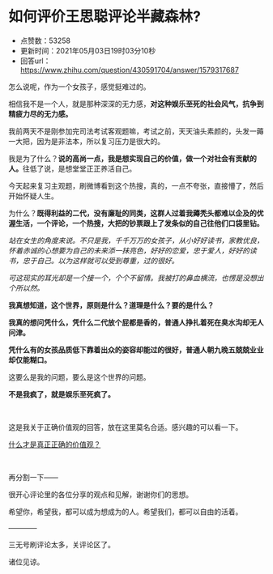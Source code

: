 # 如何评价王思聪评论半藏森林?
- 点赞数：53258
- 更新时间：2021年05月03日19时03分10秒
- 回答url：https://www.zhihu.com/question/430591704/answer/1579317687
<body>
 <p></p><a data-draft-node="block" data-draft-type="ad-link-card" data-ad-id="fee_74670f11d19ad63d1f6db05b3ba2b336"></a>
 <p data-pid="8w0K4TlG">怎么说呢，作为一个女孩子，感觉挺难过的。</p>
 <p data-pid="1wMxnJ2J">相信我不是一个人，就是那种深深的无力感，<b>对这种娱乐至死的社会风气，抗争到精疲力尽的无力感。</b></p>
 <p data-pid="3xAMNRio">我前两天不是刚参加完司法考试客观题嘛，考试之前，天天油头素颜的，头发一薅一大把，因为是非法本，所以复习压力是很大的。</p>
 <p data-pid="Qw9aYj9G">我是为了什么？<b>说的高尚一点，我是想实现自己的价值，做一个对社会有贡献的人。</b>往低了说，是想堂堂正正养活自己。</p>
 <p data-pid="3uH-b1_K">今天起来复习主观题，刷微博看到这个热搜，真的，一点不夸张，直接懵了，然后开始怀疑人生。</p>
 <p data-pid="BgE6A0wp">为什么？<b>既得利益的二代，没有廉耻的同类，这群人过着我薅秃头都难以企及的优渥生活，一个评论，一个热搜，大把的钞票跟上了发条似的自己往他们口袋里钻。</b></p>
 <p data-pid="BrENjCDF"><i>站在女生的角度来说。不只是我，千千万万的女孩子，从小好好读书，家教优良，怀着赤诚的心想要为自己的未来添一抹亮色，好好的恋爱，忠于爱人，好好的读书，忠于自己。以为这样就可以受到尊重，过的很好。</i></p>
 <p data-pid="XAReCLSe"><i>可这现实的耳光却是一个接一个，个个不留情。我被打的鼻血横流，也愣是没想出个所以然。</i></p>
 <p data-pid="Nqkuq-e1"><b>我真想知道，这个世界，原则是什么？道理是什么？要的是什么？</b></p>
 <p data-pid="wcOX8k8d"><b>我真的想问凭什么，凭什么二代放个屁都是香的，普通人挣扎着死在臭水沟却无人问津。</b></p>
 <p data-pid="nCCcIVvp"><b>凭什么有的女孩品质低下靠着出众的姿容却能过的很好，普通人朝九晚五兢兢业业却仅能糊口。</b></p>
 <p data-pid="BQdSWm5A">这要么是我的问题，要么是这个世界的问题。</p>
 <p data-pid="B9Hm0flh"><b>不是我疯了，就是娱乐至死疯了。</b></p>
 <p class="ztext-empty-paragraph"><br></p>
 <p data-pid="-l4eLCOf">这是我关于正确价值观的回答，放在这里莫名合适。感兴趣的可以看一下。</p><a data-draft-node="block" data-draft-type="link-card" href="https://www.zhihu.com/question/266692596/answer/1532554586" class="internal">什么才是真正正确的价值观？</a>
 <p class="ztext-empty-paragraph"><br></p>
 <p data-pid="9wehsuT2">再分割一下——</p>
 <p data-pid="s0gcu8xV">很开心评论里的各位分享的观点和见解，谢谢你们的思想。</p>
 <p data-pid="6q3HnvPs">希望你，希望我，都可以成为想成为的人。希望我们，都可以自由的活着。</p>
 <p data-pid="X5bObX3S">————</p>
 <p data-pid="Jvd2xTfQ">三无号刷评论太多，关评论区了。</p>
 <p data-pid="V3-qpoJl">诸位见谅。</p>
</body>